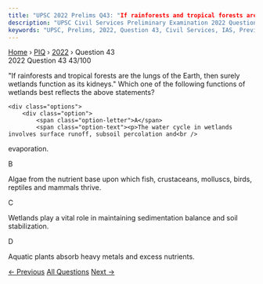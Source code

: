 ```yaml
---
title: "UPSC 2022 Prelims Q43: "If rainforests and tropical forests are the lungs of the Ea..."
description: "UPSC Civil Services Preliminary Examination 2022 Question 43 with options and answer"
keywords: "UPSC, Prelims, 2022, Question 43, Civil Services, IAS, Previous Year Questions"
---
```


<nav class="breadcrumb">
    <a href="../../">Home</a>
    <span>›</span>
    <a href="../">PIQ</a>
    <span>›</span>
    <a href="./">2022</a>
    <span>›</span>
    <span>Question 43</span>
</nav>

<div class="question-header">
    <div class="question-meta">
        <span class="year-badge">2022</span>
        <span class="question-number">Question 43</span>
        <span class="progress">43/100</span>
    </div>
    <div class="progress-bar">
        <div class="progress-fill" style="width: 43.0%"></div>
    </div>
</div>

<div class="question-content">
    <div class="question-text">
        <p>"If rainforests and tropical forests are the lungs of the Earth, then surely<br />
wetlands function as its kidneys." Which one of the following functions of<br />
wetlands best reflects the above statements?</p>
    </div>
    
    <div class="options">
        <div class="option">
            <span class="option-letter">A</span>
            <span class="option-text"><p>The water cycle in wetlands involves surface runoff, subsoil percolation and<br />
evaporation.</p></span>
        </div>
        <div class="option">
            <span class="option-letter">B</span>
            <span class="option-text"><p>Algae from the nutrient base upon which fish, crustaceans, molluscs, birds,<br />
reptiles and mammals thrive.</p></span>
        </div>
        <div class="option">
            <span class="option-letter">C</span>
            <span class="option-text"><p>Wetlands play a vital role in maintaining sedimentation balance and soil<br />
stabilization.</p></span>
        </div>
        <div class="option">
            <span class="option-letter">D</span>
            <span class="option-text"><p>Aquatic plants absorb heavy metals and excess nutrients.</p></span>
        </div>
    </div>
</div>

<div class="question-nav">
    <a href="../q042-consider-the-following-statements-1-the-climate-gr/" class="nav-btn prev">← Previous</a>
    <a href="../" class="nav-btn center">All Questions</a>
    <a href="../q044-in-the-context-of-in-who-air-quality-guidelines-co/" class="nav-btn next">Next →</a>
</div>
